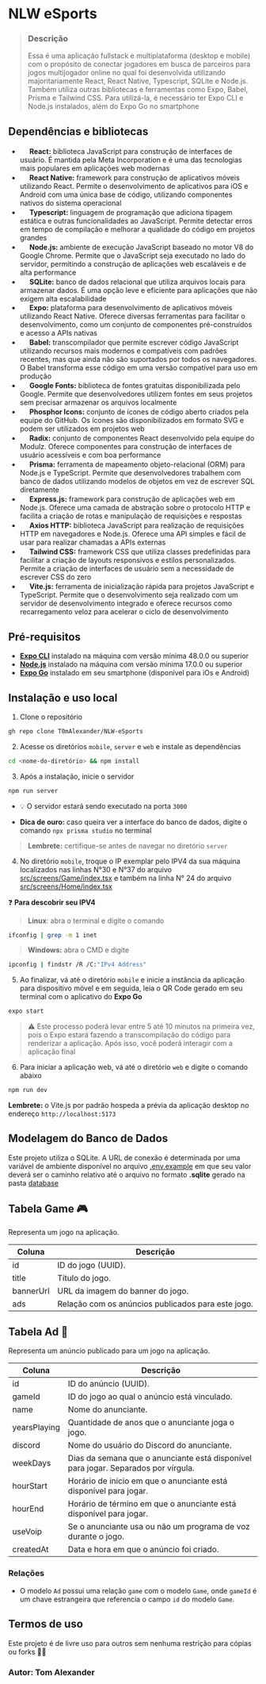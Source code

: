 # NLW eSports

> ### Descrição
> Essa é uma aplicação fullstack e multiplataforma (desktop e mobile) com o propósito de conectar jogadores em busca de parceiros para jogos multijogador online no qual foi desenvolvida utilizando majoritariamente React, React Native, Typescript, SQLite e Node.js. Também utiliza outras bibliotecas e ferramentas como Expo, Babel, Prisma e Tailwind CSS. Para utilizá-la, é necessário ter Expo CLI e Node.js instalados, além do Expo Go no smartphone

## Dependências e bibliotecas

- <img height="16" width="15" src="https://res.cloudinary.com/tommello/image/upload/v1674280418/Github/Profile%20Markdown/react_osmnfo.svg"/>  **React:** biblioteca JavaScript para construção de interfaces de usuário. É mantida pela Meta Incorporation e é uma das tecnologias mais populares em aplicações web modernas
- <img height="16" width="15" src="https://res.cloudinary.com/tommello/image/upload/v1674280418/Github/Profile%20Markdown/react_native_uozofa.svg"/> **React Native:** framework para construção de aplicativos móveis utilizando React. Permite o desenvolvimento de aplicativos para iOS e Android com uma única base de código, utilizando componentes nativos do sistema operacional
- <img height="16" width="15" src="https://cdn.jsdelivr.net/gh/devicons/devicon/icons/typescript/typescript-original.svg"/> **Typescript:** linguagem de programação que adiciona tipagem estática e outras funcionalidades ao JavaScript. Permite detectar erros em tempo de compilação e melhorar a qualidade do código em projetos grandes
- <img height="16" width="15" src="https://cdn.jsdelivr.net/gh/devicons/devicon/icons/nodejs/nodejs-original.svg"/> **Node.js:** ambiente de execução JavaScript baseado no motor V8 do Google Chrome. Permite que o JavaScript seja executado no lado do servidor, permitindo a construção de aplicações web escaláveis e de alta performance
- <img height="16" width="15" src="https://cdn.jsdelivr.net/gh/devicons/devicon/icons/sqlite/sqlite-original.svg" /> **SQLite:** banco de dados relacional que utiliza arquivos locais para armazenar dados. É uma opção leve e eficiente para aplicações que não exigem alta escalabilidade
- <img height="15" width="15" src="https://res.cloudinary.com/tommello/image/upload/v1683264432/expo_dark_icon_stspgv.png" /> **Expo:** plataforma para desenvolvimento de aplicativos móveis utilizando React Native. Oferece diversas ferramentas para facilitar o desenvolvimento, como um conjunto de componentes pré-construídos e acesso a APIs nativas
- <img height="16" width="15" src="https://cdn.jsdelivr.net/gh/devicons/devicon/icons/babel/babel-original.svg" /> **Babel:** transcompilador que permite escrever código JavaScript utilizando recursos mais modernos e compatíveis com padrões recentes, mas que ainda não são suportados por todos os navegadores. O Babel transforma esse código em uma versão compatível para uso em produção
- <img height="16" width="15" src="https://res.cloudinary.com/tommello/image/upload/v1683263929/google_fonts_icon_q0pmrl.svg" /> **Google Fonts:** biblioteca de fontes gratuitas disponibilizada pelo Google. Permite que desenvolvedores utilizem fontes em seus projetos sem precisar armazenar os arquivos localmente
- <img height="16" width="15" style="border-radius: 30px" src="https://res.cloudinary.com/tommello/image/upload/v1683264571/phosphor_icons_c7liwf.png" /> **Phosphor Icons:** conjunto de ícones de código aberto criados pela equipe do GitHub. Os ícones são disponibilizados em formato SVG e podem ser utilizados em projetos web
- <img height="16" width="15" src="https://res.cloudinary.com/tommello/image/upload/v1683264796/radix_icon_vlnmh3.svg" /> **Radix:** conjunto de componentes React desenvolvido pela equipe do Modulz. Oferece componentes para construção de interfaces de usuário acessíveis e com boa performance
- <img height="16" width="15" src="https://res.cloudinary.com/tommello/image/upload/v1682825523/Github/Profile%20Markdown/prisma-orm_lxicqu.svg" /> **Prisma:** ferramenta de mapeamento objeto-relacional (ORM) para Node.js e TypeScript. Permite que desenvolvedores trabalhem com banco de dados utilizando modelos de objetos em vez de escrever SQL diretamente
- <img height="16" width="15" style="border-radius: 30px" src="https://res.cloudinary.com/tommello/image/upload/v1683264139/express_js_icon_i3mjtq.png" /> **Express.js:** framework para construção de aplicações web em Node.js. Oferece uma camada de abstração sobre o protocolo HTTP e facilita a criação de rotas e manipulação de requisições e respostas
- <img height="16" width="15" style="border-radius: 30px" src="https://res.cloudinary.com/tommello/image/upload/v1683265024/axios_djp6gm.ico" />  **Axios HTTP:** biblioteca JavaScript para realização de requisições HTTP em navegadores e Node.js. Oferece uma API simples e fácil de usar para realizar chamadas a APIs externas
- <img height="16" width="15" style="border-radius: 30px" src="https://res.cloudinary.com/tommello/image/upload/v1683265180/tailwind_icon_wpqxn8.png" />  **Tailwind CSS:** framework CSS que utiliza classes predefinidas para facilitar a criação de layouts responsivos e estilos personalizados. Permite a criação de interfaces de usuário sem a necessidade de escrever CSS do zero
- <img height="16" width="15" src="https://res.cloudinary.com/tommello/image/upload/v1683265251/vitejs_icon_xf8wqy.svg" /> **Vite.js:** ferramenta de inicialização rápida para projetos JavaScript e TypeScript. Permite que o desenvolvimento seja realizado com um servidor de desenvolvimento integrado e oferece recursos como recarregamento veloz para acelerar o ciclo de desenvolvimento

## Pré-requisitos

- [**Expo CLI**](https://docs.expo.dev/archive/expo-cli/#installation) instalado na máquina com versão mínima 48.0.0 ou superior
- [**Node.js**](https://nodejs.org/en/download) instalado na máquina com versão mínima 17.0.0 ou superior
- [**Expo Go**](https://expo.dev/client) instalado em seu smartphone (disponível para iOs e Android)

## Instalação e uso local

1. Clone o repositório

```bash
gh repo clone T0mAlexander/NLW-eSports
```

2. Acesse os diretórios `mobile`, `server` e `web` e instale as dependências

```bash
cd <nome-do-diretório> && npm install
```

3. Após a instalação, inicie o servidor

```bash
npm run server
```

- 💡 O servidor estará sendo executado na porta `3000`

- **Dica de ouro:** caso queira ver a interface do banco de dados, digite o comando `npx prisma studio` no terminal

> **Lembrete:** certifique-se antes de navegar no diretório `server`

4. No diretório ``mobile``, troque o IP exemplar pelo IPV4 da sua máquina localizados nas linhas N°30 e N°37 do arquivo [src/screens/Game/index.tsx](https://github.com/T0mAlexander/NLW-eSports/blob/main/mobile/src/screens/Game/index.tsx#L30) e também na linha N° 24 do arquivo [src/screens/Home/index.tsx](https://github.com/T0mAlexander/NLW-eSports/blob/main/mobile/src/screens/Home/index.tsx#L24)

❓ **Para descobrir seu IPV4**

>**Linux**: abra o terminal e digite o comando

```bash
ifconfig | grep -m 1 inet
```

>**Windows:** abra o CMD e digite

```bash
ipconfig | findstr /R /C:"IPv4 Address"
```

5. Ao finalizar, vá até o diretório `mobile` e inicie a instância da aplicação para dispositivo móvel e em seguida, leia o QR Code gerado em seu terminal com o aplicativo do **Expo Go**

```bash
expo start
```

> ⚠️ Este processo poderá levar entre 5 até 10 minutos na primeira vez, pois o Expo estará fazendo a transcompilação do código para renderizar a aplicação. Após isso, você poderá interagir com a aplicação final

6. Para iniciar a aplicação web, vá até o diretório `web` e digite o comando abaixo

```bash
npm run dev
```

**Lembrete:** o Vite.js por padrão hospeda a prévia da aplicação desktop no endereço `http://localhost:5173`

## Modelagem do Banco de Dados

Este projeto utiliza o SQLite. A URL de conexão é determinada por uma variável de ambiente disponível no arquivo [.env.example](https://github.com/T0mAlexander/NLW-eSports/blob/main/server/src/.env.example) em que seu valor deverá ser o caminho relativo até o arquivo no formato **.sqlite** gerado na pasta [database](https://github.com/T0mAlexander/NLW-eSports/tree/main/server/src/database)

## Tabela Game 🎮

Representa um jogo na aplicação.

| Coluna       | Descrição                                                  |
|--------------|------------------------------------------------------------|
| id           | ID do jogo (UUID).                                         |
| title        | Título do jogo.                                            |
| bannerUrl    | URL da imagem do banner do jogo.                           |
| ads          | Relação com os anúncios publicados para este jogo.          |

## Tabela Ad 📢

Representa um anúncio publicado para um jogo na aplicação.

| Coluna       | Descrição                                                                        |
|--------------|----------------------------------------------------------------------------------|
| id           | ID do anúncio (UUID).                                                            |
| gameId       | ID do jogo ao qual o anúncio está vinculado.                                      |
| name         | Nome do anunciante.                                                              |
| yearsPlaying | Quantidade de anos que o anunciante joga o jogo.                                  |
| discord      | Nome do usuário do Discord do anunciante.                                        |
| weekDays     | Dias da semana que o anunciante está disponível para jogar. Separados por vírgula.|
| hourStart    | Horário de início em que o anunciante está disponível para jogar.                 |
| hourEnd      | Horário de término em que o anunciante está disponível para jogar.                |
| useVoip      | Se o anunciante usa ou não um programa de voz durante o jogo.                      |
| createdAt    | Data e hora em que o anúncio foi criado.                                          |

### Relações

- O modelo `Ad` possui uma relação `game` com o modelo `Game`, onde `gameId` é um chave estrangeira que referencia o campo `id` do modelo `Game`.

## Termos de uso

Este projeto é de livre uso para outros sem nenhuma restrição para cópias ou forks 👍🏻

### Autor: Tom Alexander
